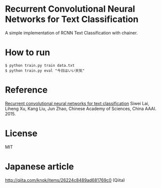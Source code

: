 # Recurrent Convolutional Neural Networks for Text Classification

A simple implementation of RCNN Text Classification with chainer.

# How to run

```
$ python train.py train data.txt
$ python train.py eval "今日はいい天気"
```

# Reference
[Recurrent convolutional neural networks for text classification](http://dl.acm.org/citation.cfm?id=2886636)
Siwei Lai, Liheng Xu, Kang Liu, Jun Zhao, Chinese Academy of Sciences, China
AAAI. 2015.

# License
MIT

# Japanese article

http://qiita.com/knok/items/26224c8489ad681769c0 (Qiita)